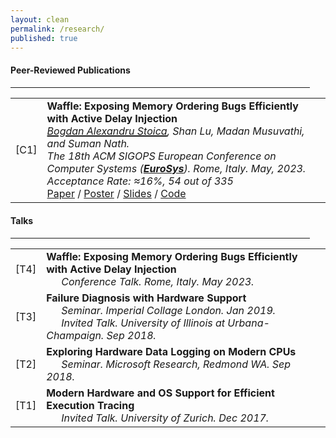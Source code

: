 ```yaml
---
layout: clean
permalink: /research/
published: true
---
```


<!-- Papers -->

<h4 class="news-style" style="margin-top: 20px">Peer-Reviewed Publications</h4>
<hr class="news-style" style="width: 95%; ">

<table id="papersTable" style="border-collapse: collapse;">
  <tr>
    <td class="table-left-column">[C1]</td>
    <td class="table-right-column">
	  <b>Waffle: Exposing Memory Ordering Bugs Efficiently with Active Delay Injection</b><br>
	  <i><u style="text-decoration-thickness: 2px;">Bogdan Alexandru Stoica</u>, Shan Lu, Madan Musuvathi, and Suman Nath.</i><br>
	  <i>The 18th ACM SIGOPS European Conference on Computer Systems (<a class="useful-links" href="https://2023.eurosys.org/" target="_blank"><b>EuroSys</b></a>). Rome, Italy. May, 2023. Acceptance Rate: ≈16%, 54 out of 335</i><br>
	  <a class="useful-links" href="/files/papers/2023_eurosys_waffle.pdf" target="_blank">Paper</a> / <a class="useful-links" href="/files/posters/2023_eurosys_poster.pdf" target="_blank">Poster</a> / <a class="useful-links" href="files/slides/2023_eurosys_slides.ppsx" target="_blank">Slides</a> / <a class="useful-links" href="https://github.com/bastoica/waffle" target="_blank">Code</a>
	</td>
  </tr>
</table>


<!-- Talks -->

<h4 class="news-style" style="margin-top: 20px">Talks</h4>
<hr class="news-style" style="width: 95%; ">

<table id="talksTable" style="border-collapse: collapse;">
  <tr>
    <td class="table-left-column">[T4]</td>
    <td class="table-right-column">
	  <b>Waffle: Exposing Memory Ordering Bugs Efficiently with Active Delay Injection</b><br>
	  <i>&emsp;&ensp;Conference Talk. Rome, Italy. May 2023.</i><br>
	</td>
  </tr>
  <tr>
    <td class="table-left-column">[T3]</td>
    <td class="table-right-column">
	  <b>Failure Diagnosis with Hardware Support</b><br>
	  <i>&emsp;&ensp;Seminar. Imperial Collage London. Jan 2019.</i><br>
	  <i>&emsp;&ensp;Invited Talk. University of Illinois at Urbana-Champaign. Sep 2018.</i><br>
	</td>
  </tr>
  <tr>
    <td class="table-left-column">[T2]</td>
    <td class="table-right-column">
	  <b>Exploring Hardware Data Logging on Modern CPUs</b><br>
	  <i>&emsp;&ensp;Seminar. Microsoft Research, Redmond WA. Sep 2018.</i><br>
	</td>
  </tr>
  <tr>
    <td class="table-left-column">[T1]</td>
    <td class="table-right-column">
	  <b>Modern Hardware and OS Support for Efficient Execution Tracing</b><br>
	  <i>&emsp;&ensp;Invited Talk. University of Zurich. Dec 2017.</i><br>
	</td>
  </tr>
</table>
